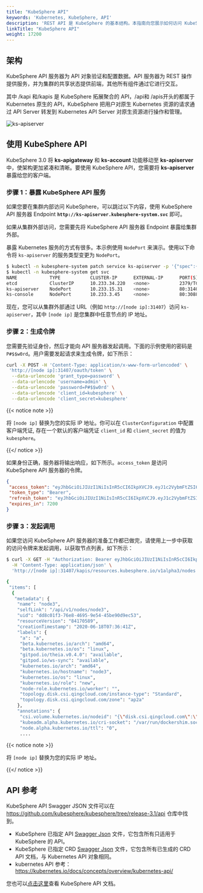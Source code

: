 ```yaml
---
title: "KubeSphere API"
keywords: 'Kubernetes, KubeSphere, API'
description: 'REST API 是 KubeSphere 的基本结构。本指南向您展示如何访问 KubeSphere API 服务器。'
linkTitle: "KubeSphere API"
weight: 17200
---
```


## 架构

KubeSphere API 服务器为 API 对象验证和配置数据。API 服务器为 REST 操作提供服务，并为集群的共享状态提供前端，其他所有组件通过它进行交互。

其中 /kapi 和/kapis 是 KubeSphere 拓展聚合的 API，/api和 /apis开头的都属于 Kubernetes 原生的 API，KubeSphere 把用户对原生 Kubernetes 资源的请求通过 API Server 转发到 Kubernetes API Server 对原生资源进行操作和管理。

![ks-apiserver](/images/docs/v3.3/zh-cn/reference/kubesphere-api/ks-apiserver.png)

## 使用 KubeSphere API

KubeSphere 3.0 将 **ks-apigateway** 和 **ks-account** 功能移动至 **ks-apiserver** 中，使架构更加紧凑和清晰。要使用 KubeSphere API，您需要将 **ks-apiserver** 暴露给您的客户端。


### 步骤 1：暴露 KubeSphere API 服务

如果您要在集群内部访问 KubeSphere，可以跳过以下内容，使用 KubeSphere API 服务器 Endpoint **`http://ks-apiserver.kubesphere-system.svc`** 即可。

如果从集群外部访问，您需要先将 KubeSphere API 服务器 Endpoint 暴露给集群外部。

暴露 Kubernetes 服务的方式有很多。本示例使用 `NodePort` 来演示。使用以下命令将 `ks-apiserver` 的服务类型变更为 `NodePort`。

```bash
$ kubectl -n kubesphere-system patch service ks-apiserver -p '{"spec":{"type":"NodePort"}}'
$ kubectl -n kubesphere-system get svc
NAME            TYPE           CLUSTER-IP      EXTERNAL-IP      PORT(S)              AGE
etcd            ClusterIP      10.233.34.220   <none>           2379/TCP             44d
ks-apiserver    NodePort       10.233.15.31    <none>           80:31407/TCP         49d
ks-console      NodePort       10.233.3.45     <none>           80:30880/TCP         49d
```

现在，您可以从集群外部通过 URL（例如 `http://[node ip]:31407`）访问 `ks-apiserver`，其中 `[node ip]` 是您集群中任意节点的 IP 地址。

### 步骤 2：生成令牌

您需要先验证身份，然后才能向 API 服务器发起调用。下面的示例使用的密码是 `P#$$w0rd`。用户需要发起请求来生成令牌，如下所示：

```bash
curl -X POST -H 'Content-Type: application/x-www-form-urlencoded' \
 'http://[node ip]:31407/oauth/token' \
  --data-urlencode 'grant_type=password' \
  --data-urlencode 'username=admin' \
  --data-urlencode 'password=P#$$w0rd' \
  --data-urlencode 'client_id=kubesphere' \
  --data-urlencode 'client_secret=kubesphere'
```

{{< notice note >}}

将 `[node ip]` 替换为您的实际 IP 地址。你可以在 `ClusterConfiguration` 中配置客户端凭证, 存在一个默认的客户端凭证 `client_id` 和 `client_secret` 的值为 `kubesphere`。

{{</ notice >}}

如果身份正确，服务器将输出响应，如下所示。`access_token` 是访问 KubeSphere API 服务器的令牌。

```json
{
 "access_token": "eyJhbGciOiJIUzI1NiIsInR5cCI6IkpXVCJ9.eyJ1c2VybmFtZSI6ImFkbWluIiwidWlkIjoiYTlhNjJmOTEtYWQ2Yi00MjRlLWIxNWEtZTFkOTcyNmUzNDFhIiwidG9rZW5fdHlwZSI6ImFjY2Vzc190b2tlbiIsImV4cCI6MTYwMDg1MjM5OCwiaWF0IjoxNjAwODQ1MTk4LCJpc3MiOiJrdWJlc3BoZXJlIiwibmJmIjoxNjAwODQ1MTk4fQ.Hcyf-CPMeq8XyQQLz5PO-oE1Rp1QVkOeV_5J2oX1hvU",
 "token_type": "Bearer",
 "refresh_token": "eyJhbGciOiJIUzI1NiIsInR5cCI6IkpXVCJ9.eyJ1c2VybmFtZSI6ImFkbWluIiwidWlkIjoiYTlhNjJmOTEtYWQ2Yi00MjRlLWIxNWEtZTFkOTcyNmUzNDFhIiwidG9rZW5fdHlwZSI6InJlZnJlc2hfdG9rZW4iLCJleHAiOjE2MDA4NTk1OTgsImlhdCI6MTYwMDg0NTE5OCwiaXNzIjoia3ViZXNwaGVyZSIsIm5iZiI6MTYwMDg0NTE5OH0.PerssCLVXJD7BuCF3Ow8QUNYLQxjwqC8m9iOkRRD6Tc",
 "expires_in": 7200
}
```

### 步骤 3：发起调用

如果您访问 KubeSphere API 服务器的准备工作都已做完，请使用上一步中获取的访问令牌来发起调用，以获取节点列表，如下所示：

```bash
$ curl -X GET -H "Authorization: Bearer eyJhbGciOiJIUzI1NiIsInR5cCI6IkpXVCJ9.eyJ1c2VybmFtZSI6ImFkbWluIiwidWlkIjoiYTlhNjJmOTEtYWQ2Yi00MjRlLWIxNWEtZTFkOTcyNmUzNDFhIiwidG9rZW5fdHlwZSI6ImFjY2Vzc190b2tlbiIsImV4cCI6MTYwMDg1MjM5OCwiaWF0IjoxNjAwODQ1MTk4LCJpc3MiOiJrdWJlc3BoZXJlIiwibmJmIjoxNjAwODQ1MTk4fQ.Hcyf-CPMeq8XyQQLz5PO-oE1Rp1QVkOeV_5J2oX1hvU" \
  -H 'Content-Type: application/json' \
  'http://[node ip]:31407/kapis/resources.kubesphere.io/v1alpha3/nodes'

{
 "items": [
  {
   "metadata": {
    "name": "node3",
    "selfLink": "/api/v1/nodes/node3",
    "uid": "dd8c01f3-76e8-4695-9e54-45be90d9ec53",
    "resourceVersion": "84170589",
    "creationTimestamp": "2020-06-18T07:36:41Z",
    "labels": {
     "a": "a",
     "beta.kubernetes.io/arch": "amd64",
     "beta.kubernetes.io/os": "linux",
     "gitpod.io/theia.v0.4.0": "available",
     "gitpod.io/ws-sync": "available",
     "kubernetes.io/arch": "amd64",
     "kubernetes.io/hostname": "node3",
     "kubernetes.io/os": "linux",
     "kubernetes.io/role": "new",
     "node-role.kubernetes.io/worker": "",
     "topology.disk.csi.qingcloud.com/instance-type": "Standard",
     "topology.disk.csi.qingcloud.com/zone": "ap2a"
    },
    "annotations": {
     "csi.volume.kubernetes.io/nodeid": "{\"disk.csi.qingcloud.com\":\"i-icjxhi1e\"}",
     "kubeadm.alpha.kubernetes.io/cri-socket": "/var/run/dockershim.sock",
     "node.alpha.kubernetes.io/ttl": "0",
     ....
```

{{< notice note >}}

将 `[node ip]` 替换为您的实际 IP 地址。

{{</ notice >}}

## API 参考

KubeSphere API Swagger JSON 文件可以在 https://github.com/kubesphere/kubesphere/tree/release-3.1/api 仓库中找到。

- KubeSphere 已指定 API [Swagger Json](https://github.com/kubesphere/kubesphere/blob/release-3.1/api/ks-openapi-spec/swagger.json) 文件，它包含所有只适用于 KubeSphere 的 API。
- KubeSphere 已指定 CRD [Swagger Json](https://github.com/kubesphere/kubesphere/blob/release-3.1/api/openapi-spec/swagger.json) 文件，它包含所有已生成的 CRD API 文档，与 Kubernetes API 对象相同。
- kubernetes API 参考：https://kubernetes.io/docs/concepts/overview/kubernetes-api/

您也可以[点击这里](https://kubesphere.io/api/kubesphere)查看 KubeSphere API 文档。
